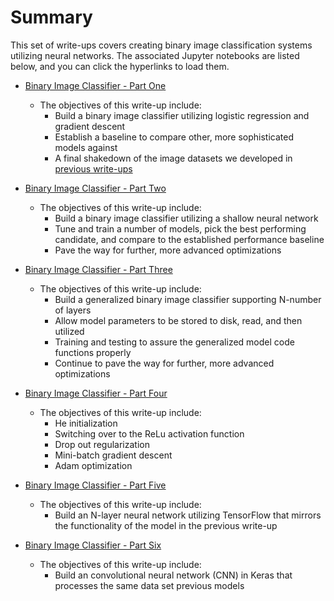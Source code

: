# Summary

This set of write-ups covers creating binary image classification systems utilizing neural networks.  The associated Jupyter notebooks are listed below, and you can click the hyperlinks to load them.

* [Binary Image Classifier - Part One](https://nbviewer.jupyter.org/github/nrasch/Portfolio/blob/master/Machine-Learning/Python/P03-Image-Classifiers-Mar-2018/BinaryImageClassifier-PartOne.ipynb)
  
  * The objectives of this write-up include:
    * Build a binary image classifier utilizing logistic regression and gradient descent
    * Establish a baseline to compare other, more sophisticated models against
    * A final shakedown of the image datasets we developed in [previous write-ups](.https://nbviewer.jupyter.org/github/nrasch/Portfolio/blob/master/Machine-Learning/Python/P03-Image-Classifiers-Mar-2018/P02-Image-Dataset-Creation-Feb-2018)

* [Binary Image Classifier - Part Two](https://nbviewer.jupyter.org/github/nrasch/Portfolio/blob/master/Machine-Learning/Python/P03-Image-Classifiers-Mar-2018/BinaryImageClassifier-PartTwo.ipynb)
  
  * The objectives of this write-up include:
    * Build a binary image classifier utilizing a shallow neural network
    * Tune and train a number of models, pick the best performing candidate, and compare to the established performance baseline
    * Pave the way for further, more advanced optimizations

    
* [Binary Image Classifier - Part Three](https://nbviewer.jupyter.org/github/nrasch/Portfolio/blob/master/Machine-Learning/Python/P03-Image-Classifiers-Mar-2018/BinaryImageClassifier-PartThree.ipynb)

  * The objectives of this write-up include:
    * Build a generalized binary image classifier supporting N-number of layers
    * Allow model parameters to be stored to disk, read, and then utilized 
    * Training and testing to assure the generalized model code functions properly
    * Continue to pave the way for further, more advanced optimizations
    

* [Binary Image Classifier - Part Four](https://nbviewer.jupyter.org/github/nrasch/Portfolio/blob/master/Machine-Learning/Python/P03-Image-Classifiers-Mar-2018/BinaryImageClassifier-PartFour.ipynb)

  * The objectives of this write-up include:
    * He initialization
    * Switching over to the ReLu activation function
    * Drop out regularization
    * Mini-batch gradient descent
    * Adam optimization

* [Binary Image Classifier - Part Five](https://nbviewer.jupyter.org/github/nrasch/Portfolio/blob/master/Machine-Learning/Python/P03-Image-Classifiers-Mar-2018/BinaryImageClassifier-PartFive.ipynb)

  * The objectives of this write-up include:
    * Build an N-layer neural network utilizing TensorFlow that mirrors the functionality of the model in the previous write-up

* [Binary Image Classifier - Part Six](https://nbviewer.jupyter.org/github/nrasch/Portfolio/blob/master/Machine-Learning/Python/P03-Image-Classifiers-Mar-2018/BinaryImageClassifier-PartSix.ipynb)

  * The objectives of this write-up include:
    * Build an convolutional neural network (CNN) in Keras that processes the same data set previous models
